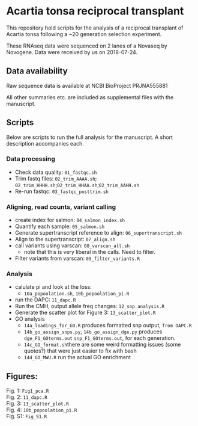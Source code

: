 # Acartia tonsa reciprocal transplant

This repository hold scripts for the analysis of a reciprocal transplant of Acartia tonsa following a ~20 generation selection experiment.  

These RNAseq data were sequenced on 2 lanes of a Novaseq by Novogene. Data were received by us on 2018-07-24. 

## Data availability

Raw sequence data is available at NCBI BioProject PRJNA555881

All other summaries etc. are included as supplemental files with the manuscript.

## Scripts

Below are scripts to run the full analysis for the manuscript. A short description accompanies each. 

### Data processing

- Check data quality: `01_fastqc.sh`  
- Trim fastq files: `02_trim_AAAA.sh`; `02_trim_HHHH.sh`;`02_trim_HHAA.sh`;`02_trim_AAHH.sh`
- Re-run fastqc: `03_fastqc_posttrim.sh`

### Aligning, read counts, variant calling

- create index for salmon: `04_salmon_index.sh`
- Quantify each sample: `05_salmon.sh` 
- Generate supertranscript reference to align: `06_supertranscript.sh`
- Align to the supertranscript: `07_align.sh`
- call variants using varscan: `08_varscan_all.sh`
  - note that this is very liberal in the calls. Need to filter.
- Filter variants from varscan: `09_filter_variants.R`

### Analysis

- calulate pi and look at the loss: 
  - `10a_popoolation.sh`, `10b_popoolation_pi.R`
- run the DAPC: `11_dapc.R`
- Run the CMH, output allele freq changes: `12_snp_analysis.R`
- Generate the scatter plot for Figure 3: `13_scatter_plot.R`
- GO analysis
  - `14a_loadings_for_GO.R` produces formatted snp output, `from DAPC.R`
  - `14b_go_assign_snps.py`, `14b_go_assign_dge.py` produces `dge_F1_GOterms.out` `snp_F1_GOterms.out`, for each generation.
  - `14c_GO_format.sh`there are some weird formatting issues (some quotes?) that were just easier to fix with bash
  - `14d_GO_MWU.R` run the actual GO enrichment


## Figures:

Fig. 1: `Fig1_pca.R`  
Fig. 2: `11_dapc.R`  
Fig. 3: `13_scatter_plot.R`  
Fig. 4: `10b_popoolation_pi.R`  
Fig. S1: `Fig_S1.R`  


